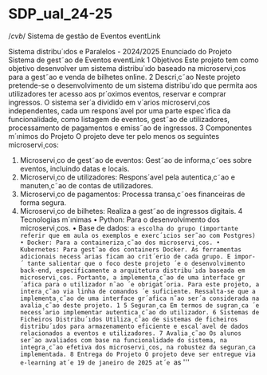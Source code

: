 # SDP_ual_24-25
/*cvb*/
Sistema de gestão de Eventos eventLink


Sistema distribu´ıdos e Paralelos - 2024/2025
Enunciado do Projeto
Sistema de gest˜ao de
Eventos
eventLink
1 Objetivos
Este projeto tem como objetivo desenvolver um sistema distribu´ıdo baseado na
microservi¸cos para a gest˜ao e venda de bilhetes online.
2 Descri¸c˜ao
Neste projeto pretende-se o desenvolvimento de um sistema distribu´ıdo que
permita aos utilizadores ter acesso aos pr´oximos eventos, reservar e comprar
ingressos. O sistema ser´a dividido em v´arios microservi¸cos independentes, cada
um respons´avel por uma parte espec´ıfica da funcionalidade, como listagem de
eventos, gest˜ao de utilizadores, processamento de pagamentos e emiss˜ao de ingressos.
3 Componentes m´ınimos do Projeto
O projeto deve ter pelo menos os seguintes microservi¸cos:
1. Microservi¸co de gest˜ao de eventos: Gest˜ao de informa¸c˜oes sobre eventos, incluindo datas e locais.
2. Microservi¸co de utilizadores: Respons´avel pela autentica¸c˜ao e manuten¸c˜ao
de contas de utilizadores.
3. Microservi¸co de pagamentos: Processa transa¸c˜oes financeiras de forma
segura.
4. Microservi¸co de bilhetes: Realiza a gest˜ao de ingressos digitais.
4 Tecnologias m´ınimas
• Python: Para o desenvolvimento dos microservi¸cos.
• Base de dados: `a escolha do grupo (importante referir que em aula os
exemplos e exerc´ıcios ser˜ao com Postgres)
• Docker: Para a containeriza¸c˜ao dos microservi¸cos.
• Kubernetes: Para gest˜ao dos containers Docker.
As ferramentas adicionais necess´arias ficam ao crit´erio de cada grupo. E impor- ´
tante salientar que o foco deste projeto ´e o desenvolvimento back-end,
especificamente a arquitetura distribu´ıda baseada em microservi¸cos.
Portanto, a implementa¸c˜ao de uma interface gr´afica para o utilizador
n˜ao ´e obrigat´oria. Para este projeto, a intera¸c˜ao via linha de comandos ´e suficiente. Ressalta-se que a implementa¸c˜ao de uma interface
gr´afica n˜ao ser´a considerada na avalia¸c˜ao deste projeto.
1
5 Seguran¸ca
Em termos de sugran¸ca ´e necess´ario implementar autentica¸c˜ao do utilizador.
6 Sistemas de Ficheiros Distribu´ıdos
Utiliza¸c˜ao de sistemas de ficheiros distribu´ıdos para armazenamento eficiente e
escal´avel de dados relacionados a eventos e utilizadores.
7 Avalia¸c˜ao
Os alunos ser˜ao avaliados com base na funcionalidade do sistema, na integra¸c˜ao
efetiva dos microservi¸cos, na robustez da seguran¸ca implementada.
8 Entrega do Projeto
O projeto deve ser entregue via e-learning at´e 19 de janeiro de 2025 at´e `as
'''